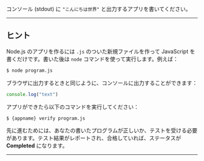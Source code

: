 コンソール (stdout) に ```"こんにちは世界"``` と出力するアプリを書いてください。

----------------------------------------------------------------------
## ヒント

Node.js のアプリを作るには `.js` のついた新規ファイルを作って JavaScript を書くだけです。書いた後は `node` コマンドを使って実行します。例えば：

```sh
$ node program.js
```

ブラウザに出力するときと同じように、コンソールに出力することができます：

```js
console.log("text")
```

アプリができたら以下のコマンドを実行してください：

```sh
$ {appname} verify program.js
```

先に進むためには、あなたの書いたプログラムが正しいか、テストを受ける必要があります。テスト結果がレポートされ、合格していれば、ステータスが **Completed** になります。

----------------------------------------------------------------------
